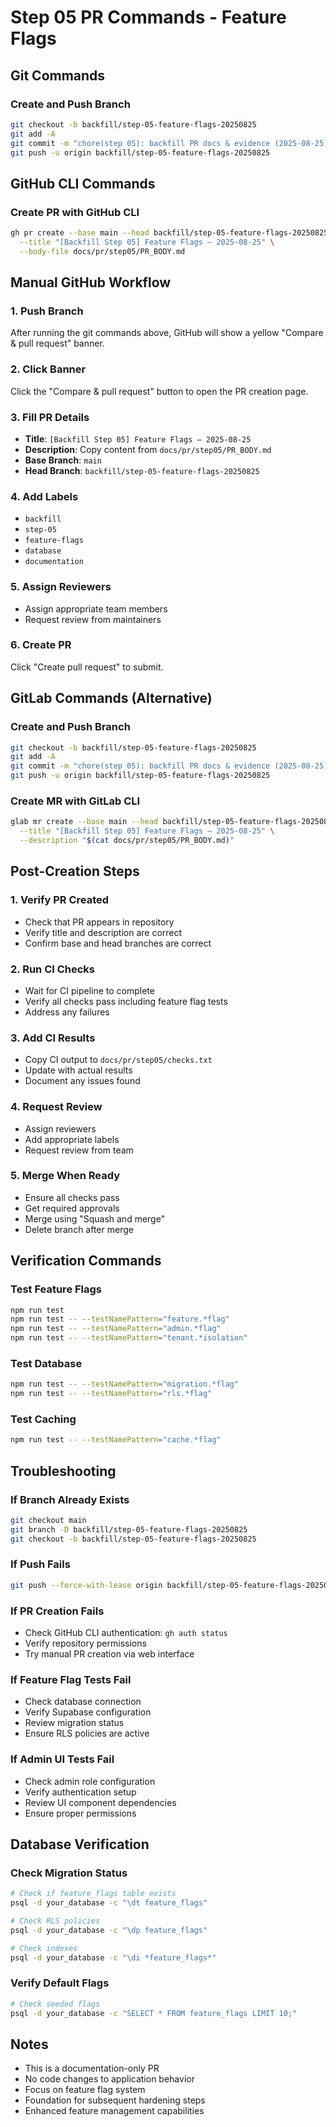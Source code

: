 # Step 05 PR Commands - Feature Flags

## Git Commands

### Create and Push Branch
```bash
git checkout -b backfill/step-05-feature-flags-20250825
git add -A
git commit -m "chore(step 05): backfill PR docs & evidence (2025-08-25)"
git push -u origin backfill/step-05-feature-flags-20250825
```

## GitHub CLI Commands

### Create PR with GitHub CLI
```bash
gh pr create --base main --head backfill/step-05-feature-flags-20250825 \
  --title "[Backfill Step 05] Feature Flags — 2025-08-25" \
  --body-file docs/pr/step05/PR_BODY.md
```

## Manual GitHub Workflow

### 1. Push Branch
After running the git commands above, GitHub will show a yellow "Compare & pull request" banner.

### 2. Click Banner
Click the "Compare & pull request" button to open the PR creation page.

### 3. Fill PR Details
- **Title**: `[Backfill Step 05] Feature Flags — 2025-08-25`
- **Description**: Copy content from `docs/pr/step05/PR_BODY.md`
- **Base Branch**: `main`
- **Head Branch**: `backfill/step-05-feature-flags-20250825`

### 4. Add Labels
- `backfill`
- `step-05`
- `feature-flags`
- `database`
- `documentation`

### 5. Assign Reviewers
- Assign appropriate team members
- Request review from maintainers

### 6. Create PR
Click "Create pull request" to submit.

## GitLab Commands (Alternative)

### Create and Push Branch
```bash
git checkout -b backfill/step-05-feature-flags-20250825
git add -A
git commit -m "chore(step 05): backfill PR docs & evidence (2025-08-25)"
git push -u origin backfill/step-05-feature-flags-20250825
```

### Create MR with GitLab CLI
```bash
glab mr create --base main --head backfill/step-05-feature-flags-20250825 \
  --title "[Backfill Step 05] Feature Flags — 2025-08-25" \
  --description "$(cat docs/pr/step05/PR_BODY.md)"
```

## Post-Creation Steps

### 1. Verify PR Created
- Check that PR appears in repository
- Verify title and description are correct
- Confirm base and head branches are correct

### 2. Run CI Checks
- Wait for CI pipeline to complete
- Verify all checks pass including feature flag tests
- Address any failures

### 3. Add CI Results
- Copy CI output to `docs/pr/step05/checks.txt`
- Update with actual results
- Document any issues found

### 4. Request Review
- Assign reviewers
- Add appropriate labels
- Request review from team

### 5. Merge When Ready
- Ensure all checks pass
- Get required approvals
- Merge using "Squash and merge"
- Delete branch after merge

## Verification Commands

### Test Feature Flags
```bash
npm run test
npm run test -- --testNamePattern="feature.*flag"
npm run test -- --testNamePattern="admin.*flag"
npm run test -- --testNamePattern="tenant.*isolation"
```

### Test Database
```bash
npm run test -- --testNamePattern="migration.*flag"
npm run test -- --testNamePattern="rls.*flag"
```

### Test Caching
```bash
npm run test -- --testNamePattern="cache.*flag"
```

## Troubleshooting

### If Branch Already Exists
```bash
git checkout main
git branch -D backfill/step-05-feature-flags-20250825
git checkout -b backfill/step-05-feature-flags-20250825
```

### If Push Fails
```bash
git push --force-with-lease origin backfill/step-05-feature-flags-20250825
```

### If PR Creation Fails
- Check GitHub CLI authentication: `gh auth status`
- Verify repository permissions
- Try manual PR creation via web interface

### If Feature Flag Tests Fail
- Check database connection
- Verify Supabase configuration
- Review migration status
- Ensure RLS policies are active

### If Admin UI Tests Fail
- Check admin role configuration
- Verify authentication setup
- Review UI component dependencies
- Ensure proper permissions

## Database Verification

### Check Migration Status
```bash
# Check if feature_flags table exists
psql -d your_database -c "\dt feature_flags"

# Check RLS policies
psql -d your_database -c "\dp feature_flags"

# Check indexes
psql -d your_database -c "\di *feature_flags*"
```

### Verify Default Flags
```bash
# Check seeded flags
psql -d your_database -c "SELECT * FROM feature_flags LIMIT 10;"
```

## Notes

- This is a documentation-only PR
- No code changes to application behavior
- Focus on feature flag system
- Foundation for subsequent hardening steps
- Enhanced feature management capabilities
